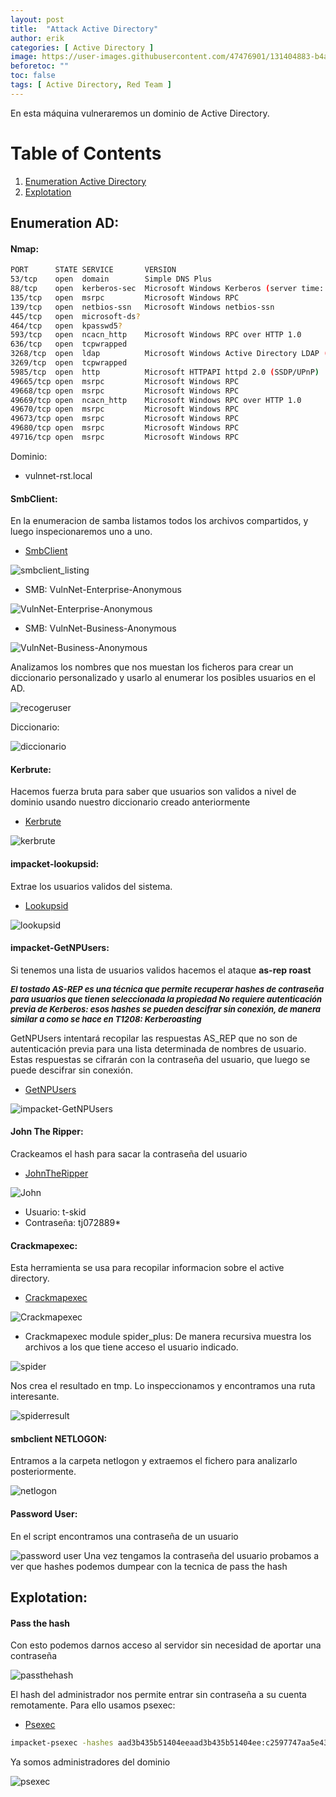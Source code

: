 ```yaml
---
layout: post
title:  "Attack Active Directory"
author: erik
categories: [ Active Directory ]
image: https://user-images.githubusercontent.com/47476901/131404883-b4abe28e-a673-4660-ba86-fe2f46530810.jpg
beforetoc: ""
toc: false
tags: [ Active Directory, Red Team ]
---
```


En esta máquina vulneraremos un dominio de Active Directory.

# Table of Contents
1. [Enumeration Active Directory](#EnumerationAD)
2. [Explotation](#Explotation)

## Enumeration AD: <a name="EnumerationAD"></a>
#### Nmap:
```bash
PORT      STATE SERVICE       VERSION
53/tcp    open  domain        Simple DNS Plus
88/tcp    open  kerberos-sec  Microsoft Windows Kerberos (server time: 2021-08-30 16:59:43Z)
135/tcp   open  msrpc         Microsoft Windows RPC
139/tcp   open  netbios-ssn   Microsoft Windows netbios-ssn
445/tcp   open  microsoft-ds?
464/tcp   open  kpasswd5?
593/tcp   open  ncacn_http    Microsoft Windows RPC over HTTP 1.0
636/tcp   open  tcpwrapped
3268/tcp  open  ldap          Microsoft Windows Active Directory LDAP (Domain: vulnnet-rst.local0., Site: Default-First-Site-Name)
3269/tcp  open  tcpwrapped
5985/tcp  open  http          Microsoft HTTPAPI httpd 2.0 (SSDP/UPnP)
49665/tcp open  msrpc         Microsoft Windows RPC
49668/tcp open  msrpc         Microsoft Windows RPC
49669/tcp open  ncacn_http    Microsoft Windows RPC over HTTP 1.0
49670/tcp open  msrpc         Microsoft Windows RPC
49673/tcp open  msrpc         Microsoft Windows RPC
49680/tcp open  msrpc         Microsoft Windows RPC
49716/tcp open  msrpc         Microsoft Windows RPC
```
Dominio:
- vulnnet-rst.local

#### SmbClient:

En la enumeracion de samba listamos todos los archivos compartidos, y luego inspecionaremos uno a uno.
- <a href="https://www.samba.org/samba/download" target="_blank">SmbClient</a>

![smbclient_listing](https://user-images.githubusercontent.com/47476901/131402701-ce0fe921-d129-4471-82c6-24501f0e1308.png)

- SMB: VulnNet-Enterprise-Anonymous

![VulnNet-Enterprise-Anonymous](https://user-images.githubusercontent.com/47476901/131402731-ef0d65e7-9a2d-44f0-ab8b-2f70068d502b.png)

- SMB: VulnNet-Business-Anonymous

![VulnNet-Business-Anonymous](https://user-images.githubusercontent.com/47476901/131402753-1cfcbf4f-28d5-48ca-b453-9857aa0b8ff3.png)

Analizamos los nombres que nos muestan los ficheros para crear un diccionario personalizado y usarlo al enumerar los posibles usuarios en el AD.

![recogeruser](https://user-images.githubusercontent.com/47476901/131402776-869348bf-d3b3-4911-9ef5-d36760d71c3b.png)

Diccionario:

![diccionario](https://user-images.githubusercontent.com/47476901/131402807-9f24c798-b8d9-49fb-88a5-31e39fee9995.png)

#### Kerbrute:

Hacemos fuerza bruta para saber que usuarios son validos a nivel de dominio usando nuestro diccionario creado anteriormente
- <a href="https://github.com/ropnop/kerbrute" target="_blank">Kerbrute</a>

![kerbrute](https://user-images.githubusercontent.com/47476901/131402818-de939578-3873-45ef-a4e9-4b306357a722.png)

#### impacket-lookupsid:

Extrae los usuarios validos del sistema.
- <a href="https://github.com/SecureAuthCorp/impacket/blob/master/examples/lookupsid.py" target="_blank">Lookupsid</a>

![lookupsid](https://user-images.githubusercontent.com/47476901/131402828-1f05eac2-80d5-494e-8599-cda86e24c50a.png)

#### impacket-GetNPUsers:

Si tenemos una lista de usuarios validos hacemos el ataque **as-rep roast**

<b><i><em style="font-size: 13px;">
El tostado AS-REP es una técnica que permite recuperar hashes de contraseña para usuarios que tienen seleccionada la propiedad No requiere autenticación previa de Kerberos: esos hashes se pueden descifrar sin conexión, de manera similar a como se hace en T1208: Kerberoasting
</em></i></b>

GetNPUsers intentará recopilar las respuestas AS_REP que no son de autenticación previa para una lista determinada de nombres de usuario. Estas respuestas se cifrarán con la contraseña del usuario, que luego se puede descifrar sin conexión.
- <a href="https://github.com/SecureAuthCorp/impacket/blob/master/examples/GetNPUsers.py" target="_blank">GetNPUsers</a>

![impacket-GetNPUsers](https://user-images.githubusercontent.com/47476901/131402842-2e67866b-7d8a-4e54-b42c-99af25852bb5.png)

#### John The Ripper:
Crackeamos el hash para sacar la contraseña del usuario
- <a href="https://www.openwall.com/john/" target="_blank">JohnTheRipper</a>

![John](https://user-images.githubusercontent.com/47476901/131403225-2ff909e6-56fe-4a43-9914-b5f94c849fbe.png)
- Usuario: t-skid
- Contraseña: tj072889*  

#### Crackmapexec:
Esta herramienta se usa para recopilar informacion sobre el active directory.
- <a href="https://github.com/byt3bl33d3r/CrackMapExec" target="_blank">Crackmapexec</a>

![Crackmapexec](https://user-images.githubusercontent.com/47476901/131402847-0984fe0e-917b-4fa6-b023-ec6a28f41727.png)

- Crackmapexec module spider_plus:
De manera recursiva muestra los archivos a los que tiene acceso el usuario indicado.

![spider](https://user-images.githubusercontent.com/47476901/131402860-f4ecb13d-9ca1-4685-9c8d-f268a8b777b2.png)

Nos crea el resultado en tmp.
Lo inspeccionamos y encontramos una ruta interesante.

![spiderresult](https://user-images.githubusercontent.com/47476901/131402873-285ae9b8-6e24-4fda-ac50-77a84663e196.png)

#### smbclient NETLOGON:
Entramos a la carpeta netlogon y extraemos el fichero para analizarlo posteriormente.

![netlogon](https://user-images.githubusercontent.com/47476901/131402885-6c21b663-7759-45f2-972a-68d564fa9f1e.png)

#### Password User:
En el script encontramos una contraseña de un usuario

![password user](https://user-images.githubusercontent.com/47476901/131402900-e6f113d0-5982-4411-bea3-0fb77f1f2dc7.png)
Una vez tengamos la contraseña del usuario probamos a ver que hashes podemos dumpear con la tecnica de pass the hash

## Explotation: <a name="Explotation"></a>
#### Pass the hash

Con esto podemos darnos acceso al servidor sin necesidad de aportar una contraseña

![passthehash](https://user-images.githubusercontent.com/47476901/131402921-beb788f6-17a0-4a14-8f07-feeac377e66a.png)

El hash del administrador nos permite entrar sin contraseña a su cuenta remotamente.
Para ello usamos psexec:
- <a href="https://github.com/SecureAuthCorp/impacket/blob/master/examples/psexec.py" target="_blank">Psexec</a>

```bash
impacket-psexec -hashes aad3b435b51404eeaad3b435b51404ee:c2597747aa5e43022a3a3049a3c3b09d  Administrator@10.10.204.28
```
Ya somos administradores del dominio

![psexec](https://user-images.githubusercontent.com/47476901/131402932-5a53aa6a-11fc-422e-882d-84737500e182.png)


